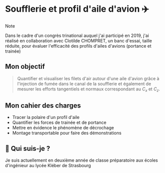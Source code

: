 
# Soufflerie  et profil d'aile d'avion ✈️

> [!NOTE]
> Dans le cadre d'un congrès trinational auquel j'ai participé en 2019, j'ai réalisé en collaboration avec Clotilde CHOMPRET, un banc d'essai, taille réduite, pour évaluer l'efficacité des profils d'ailes d'avions (portance et trainée)


## Mon objectif

> Quantifier et visualiser les filets d'air autour d'une aile d'avion grâce à l'injection de fumée dans le canal de la soufflerie et également de mesurer les efforts tangentiels et normaux correspondant au $C_x$ et $C_z$.


## Mon cahier des charges

 - Tracer la polaire d'un profil d'aile
 - Quantifier les forces de trainée et de portance
 - Mettre en évidence le phénomène de décrochage
 - Montage transportable pour faire des démonstrations


## 🚀 Qui suis-je ?
Je suis actuellement en deuxième année de classe préparatoire aux écoles d'ingénieur au lycée Kléber de Strasbourg

